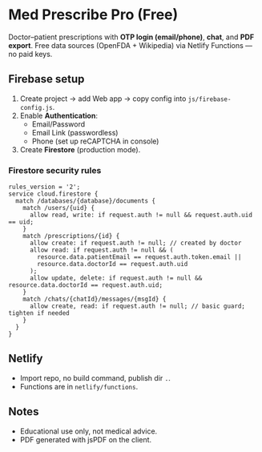 # Med Prescribe Pro (Free)
Doctor–patient prescriptions with **OTP login (email/phone)**, **chat**, and **PDF export**. 
Free data sources (OpenFDA + Wikipedia) via Netlify Functions — no paid keys.

## Firebase setup
1. Create project → add Web app → copy config into `js/firebase-config.js`.
2. Enable **Authentication**:
   - Email/Password
   - Email Link (passwordless)
   - Phone (set up reCAPTCHA in console)
3. Create **Firestore** (production mode).

### Firestore security rules
```
rules_version = '2';
service cloud.firestore {
  match /databases/{database}/documents {
    match /users/{uid} {
      allow read, write: if request.auth != null && request.auth.uid == uid;
    }
    match /prescriptions/{id} {
      allow create: if request.auth != null; // created by doctor
      allow read: if request.auth != null && (
        resource.data.patientEmail == request.auth.token.email ||
        resource.data.doctorId == request.auth.uid
      );
      allow update, delete: if request.auth != null && resource.data.doctorId == request.auth.uid;
    }
    match /chats/{chatId}/messages/{msgId} {
      allow create, read: if request.auth != null; // basic guard; tighten if needed
    }
  }
}
```

## Netlify
- Import repo, no build command, publish dir `.`.
- Functions are in `netlify/functions`.

## Notes
- Educational use only, not medical advice.
- PDF generated with jsPDF on the client.
